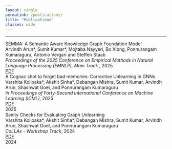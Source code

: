 ```yaml
---
layout: single
permalink: /publications/
title: "Publications"
classes: wide
---
```


---
<div class="pub-year-row">
  <div class="pub-list">
    <div class="pub-entry">
      <div class="pub-title">SEMMA: A Semantic Aware Knowledge Graph Foundation Model</div>
      <div class="pub-authors">Arvindh Arun*, <span class="pub-me">Sumit Kumar*</span>, Mojtaba Nayyeri, Bo Xiong, Ponnurangam Kumaraguru, Antonio Vergari and Steffen Staab</div>
      <div class="pub-venue"><em> Proceedings of the 2025 Conference on Empirical Methods in Natural Language Processing (EMNLP), Main Track </em>, 2025</div>
      <a class="pub-btn" href="https://arxiv.org/abs/2505.20422" target="_blank">PDF</a>
    </div>
    <div class="pub-entry">
      <div class="pub-title">A Cognac shot to forget bad memories: Corrective Unlearning in GNNs</div>
      <div class="pub-authors">Varshita Kolipaka*, Akshit Sinha*, Debangan Mishra, <span class="pub-me">Sumit Kumar</span>, Arvindh Arun, Shashwat Goel, and Ponnurangam Kumaraguru</div>
      <div class="pub-venue"><em>In Proceedings of Forty-Second International Conference on Machine Learning (ICML)</em>, 2025</div>
      <a class="pub-btn" href="https://arxiv.org/abs/2412.00789" target="_blank">PDF</a>
    </div>
  </div>
  <div class="pub-year">2025</div>
</div>


<div class="pub-year-row">
  <div class="pub-list">
    <div class="pub-entry">
      <div class="pub-title">Sanity Checks for Evaluating Graph Unlearning</div>
      <div class="pub-authors">Varshita Kolipaka*, Akshit Sinha*, Debangan Mishra, <span class="pub-me">Sumit Kumar</span>, Arvindh Arun, Shashwat Goel, and Ponnurangam Kumaraguru</div>
      <div class="pub-venue"><em>CoLLAs - Workshop Track</em>, 2024</div>
      <a class="pub-btn" href="https://lifelong-ml.cc/Conferences/2024/acceptedpapersandvideos/conf-2024-71" target="_blank">PDF</a>
    </div>
  </div>
  <div class="pub-year">2024</div>
</div>

